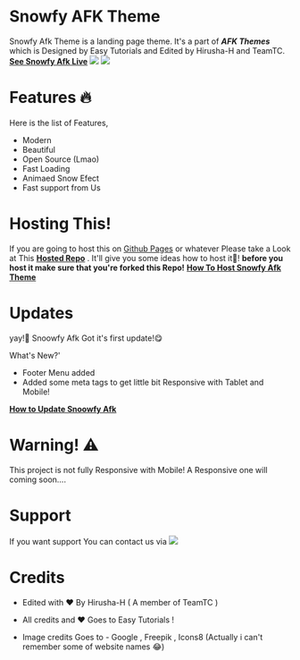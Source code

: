 # Snowfy AFK Theme
Snowfy Afk Theme is a landing page theme. It's a part of ***AFK Themes*** which is Designed by Easy Tutorials and Edited by Hirusha-H and TeamTC.
**[See Snowfy Afk Live](https://hirusha-h.github.io/)**
<a href="https://t.me/TheTeamTC"> <img src="https://img.shields.io/badge/HTML5-E34F26?style=for-the-badge&logo=html5&logoColor=white"/></a>  <a href="https://t.me/TheTeamTC"> <img src="https://img.shields.io/badge/CSS3-1572B6?style=for-the-badge&logo=css3&logoColor=white"/></a>


# Features 🔥️
Here is the list of Features,

- Modern
- Beautiful
- Open Source (Lmao)
- Fast Loading
- Animaed Snow Efect
- Fast support from Us


# Hosting This!
If you are going to host this on [Github Pages](pages.github.com) or whatever Please take a Look at This **[Hosted Repo](https://github.com/Hirusha-H/Hirusha-H.github.io)** . It'll give you some ideas how to host it🤗️! **before you host it make sure that you're forked this Repo!** **[How To Host Snowfy Afk Theme](https://github.com/TeamTC/Snowfy-Afk-Theme/wiki/How-to-host-Snowfy-Afk)**


# Updates
yay!🤩️ Snoowfy Afk Got it's first update!😋️

What's New?'
- Footer Menu added
- Added some meta tags to get little bit Responsive with Tablet and Mobile!

**[How to Update Snoowfy Afk](https://github.com/TeamTC/Snowfy-Afk-Theme/wiki/How-to-Update%3F)**

# Warning! ⚠️️
This project is not fully Responsive with Mobile! A Responsive one will coming soon....


# Support
If you want support You can contact us via <a href="https://t.me/TheTeamTC"> <img src="https://img.shields.io/badge/Telegram-2CA5E0?style=for-the-badge&logo=telegram&logoColor=white"/></a>

# Credits

- Edited with ❤️ By Hirusha-H ( A member of TeamTC )
- All credits and ❤️ Goes to Easy Tutorials !

- Image credits Goes to - Google , Freepik , Icons8 (Actually i can't remember some of website names 😂️)
